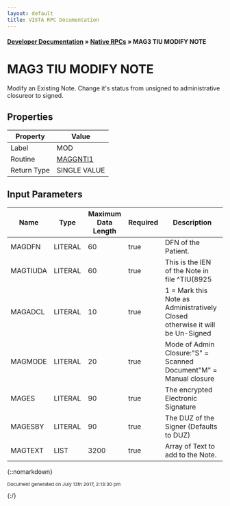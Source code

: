 ```yaml
---
layout: default
title: VISTA RPC Documentation
---
```


#### [Developer Documentation](../index) &#187; [Native RPCs](TableOfContents) &#187; MAG3 TIU MODIFY NOTE<br/>
# MAG3 TIU MODIFY NOTE

Modify an Existing Note. Change it's status from unsigned to administrative closureor to signed.

## Properties

Property | Value
--- | ---
Label | MOD
Routine | [MAGGNTI1](http://code.osehra.org/dox/Routine_MAGGNTI1_source.html)
Return Type | SINGLE VALUE


## Input Parameters

Name | Type | Maximum Data Length | Required | Description
--- | --- | --- | --- | ---
MAGDFN | LITERAL | 60 | true | DFN of the Patient.
MAGTIUDA | LITERAL | 60 | true | This is the IEN of the Note in file ^TIU(8925
MAGADCL | LITERAL | 10 | true |  1 &#x3D; Mark this Note as Administratively Closed otherwise it will be Un-Signed
MAGMODE | LITERAL | 20 | true | Mode of Admin Closure:&quot;S&quot; &#x3D; Scanned Document&quot;M&quot; &#x3D; Manual closure
MAGES | LITERAL | 90 | true | The encrypted Electronic Signature
MAGESBY | LITERAL | 90 | true |  The DUZ of the Signer (Defaults to DUZ)
MAGTEXT | LIST | 3200 | true | Array of Text to add to the Note.



{::nomarkdown} <br/><p style="font-size: 11px">Document generated on July 13th 2017, 2:13:30 pm</p>{:/}